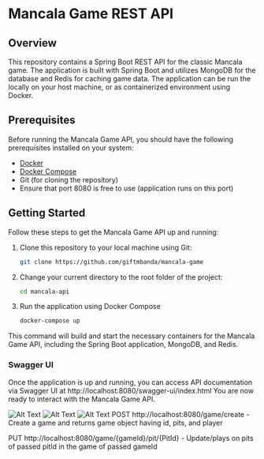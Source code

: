 # Mancala Game REST API

## Overview

This repository contains a Spring Boot REST API for the classic Mancala game. The application is built with Spring Boot and utilizes MongoDB for the database and Redis for caching game data. The application can be run the locally on your host machine, or as containerized environment using Docker.

## Prerequisites

Before running the Mancala Game API, you should have the following prerequisites installed on your system:

- [Docker](https://www.docker.com/get-started)
- [Docker Compose](https://docs.docker.com/compose/install/)
- Git (for cloning the repository)
- Ensure that port 8080 is free to use (application runs on this port)

## Getting Started

Follow these steps to get the Mancala Game API up and running:

1. Clone this repository to your local machine using Git:

   ```bash
   git clone https://github.com/giftmbanda/mancala-game

2. Change your current directory to the root folder of the project:
   ```bash
   cd mancala-api

3. Run the application using Docker Compose

   ```bash
   docker-compose up

This command will build and start the necessary containers for the Mancala Game API, including the Spring Boot application, MongoDB, and Redis.

### Swagger UI
Once the application is up and running, you can access API documentation via Swagger UI at http://localhost:8080/swagger-ui/index.html
You are now ready to interact with the Mancala Game API.

![Alt Text](https://github.com/giftmbanda/mancala-game/blob/main/mancala-api/SwaggerUI_screenshot.png)
![Alt Text](https://github.com/giftmbanda/mancala-game/blob/main/mancala-api/Game_screenshot.png)
![Alt Text](https://github.com/giftmbanda/mancala-game/blob/main/mancala-api/Game_in_progress_screenshot.png)
POST http://localhost:8080/game/create - Create a game and returns game object having id, pits, and player

PUT http://localhost:8080/game/{gameId}/pit/{PitId} - Update/plays on pits of passed pitId in the game of passed gameId
